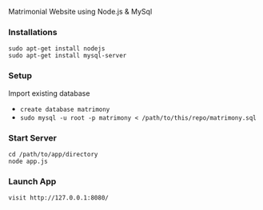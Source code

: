Matrimonial Website using Node.js & MySql

### Installations

```
sudo apt-get install nodejs
sudo apt-get install mysql-server
```

### Setup

Import existing database

- `create database matrimony`
- `sudo mysql -u root -p matrimony < /path/to/this/repo/matrimony.sql`

### Start Server

```
cd /path/to/app/directory
node app.js
```

### Launch App

```
visit http://127.0.0.1:8080/
```

